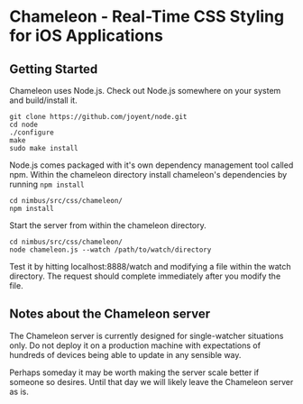 Chameleon - Real-Time CSS Styling for iOS Applications
======================================================

## Getting Started

Chameleon uses Node.js. Check out Node.js somewhere on your system and build/install it.

    git clone https://github.com/joyent/node.git
    cd node
    ./configure
    make
    sudo make install

Node.js comes packaged with it's own dependency management tool called npm. Within the chameleon
directory install chameleon's dependencies by running `npm install`

    cd nimbus/src/css/chameleon/
    npm install

Start the server from within the chameleon directory.

    cd nimbus/src/css/chameleon/
    node chameleon.js --watch /path/to/watch/directory

Test it by hitting localhost:8888/watch and modifying a file within the watch directory.
The request should complete immediately after you modify the file.


## Notes about the Chameleon server

The Chameleon server is currently designed for single-watcher situations only. Do not deploy
it on a production machine with expectations of hundreds of devices being able to update in
any sensible way.

Perhaps someday it may be worth making the server scale better if someone so desires. Until
that day we will likely leave the Chameleon server as is.
